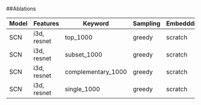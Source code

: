##Ablations

| Model | Features | Keyword | Sampling | Embeddding | CIDEr | Meteor | Bleu4 | RougeL |
| --- | --- |  --- | --- | --- | --- | --- | --- | --- |
| SCN | i3d, resnet | top_1000 | greedy | scratch | 0.1183 | 0.0831 | 0.01166 | 0.1993 |
| SCN | i3d, resnet | subset_1000 | greedy | scratch | 0.1196 | 0.0824 | 0.01209 | 0.2004 |
| SCN | i3d, resnet | complementary_1000 | greedy | scratch | 0.1183 | 0.0831 | 0.01166 | 0.1993 |
| SCN | i3d, resnet | single_1000 | greedy | scratch | 0.1102 | 0.0817 | 0.01174 | 0.2000 |
